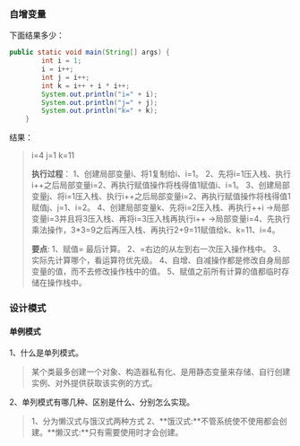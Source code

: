 ### 自增变量

下面结果多少：

```java
public static void main(String[] args) {
        int i = 1;
        i = i++;
        int j = i++;
        int k = i++ + i * i++;
        System.out.println("i=" + i);
        System.out.println("j=" + j);
        System.out.println("k=" + k);
    }
```

结果：

> i=4  j=1  k=11
>
> **执行过程**：
> 1、创建局部变量i、将1复制给i、i=1。
> 2、先将i=1压入栈、执行i++之后局部变量i=2、再执行赋值操作将栈得值1赋值i、i=1。
> 3、创建局部变量j、将i=1压入栈、执行i++之后局部变量i=2、再执行赋值操作将栈得值1赋值j、j=1、i=2。
> 4、创建局部变量k、先将i=2压入栈、再执行++i ->局部变量i=3并且将3压入栈、再将i=3压入栈再执行i++ ->局部变量i=4、先执行乘法操作，3*3=9之后再压入栈、再执行2+9=11赋值给k、k=11、i=4。
>
> **要点**:
> 1、赋值= 最后计算。
> 2、=右边的从左到右一次压入操作栈中。
> 3、实际先计算哪个，看运算符优先级。
> 4、自增、自减操作都是修改自身局部变量的值，而不去修改操作栈中的值。
> 5、赋值之前所有计算的值都临时存储在操作栈中。

### 设计模式

#### 单例模式

1、什么是单列模式。

> 某个类最多创建一个对象、构造器私有化、是用静态变量来存储、自行创建实例、对外提供获取该实例的方式。

2、单列模式有哪几种、区别是什么、分别怎么实现。

> 1、分为懒汉式与饿汉式两种方式
> 2、**饿汉式:**不管系统使不使用都会创建。**懒汉式:**只有需要使用时才会创建。